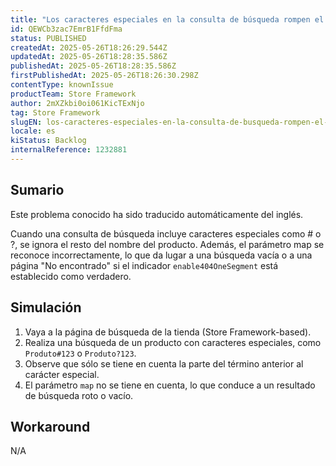 ```yaml
---
title: "Los caracteres especiales en la consulta de búsqueda rompen el comportamiento de búsqueda de Store Framework"
id: QEWCb3zac7EmrB1FfdFma
status: PUBLISHED
createdAt: 2025-05-26T18:26:29.544Z
updatedAt: 2025-05-26T18:28:35.586Z
publishedAt: 2025-05-26T18:28:35.586Z
firstPublishedAt: 2025-05-26T18:26:30.298Z
contentType: knownIssue
productTeam: Store Framework
author: 2mXZkbi0oi061KicTExNjo
tag: Store Framework
slugEN: los-caracteres-especiales-en-la-consulta-de-busqueda-rompen-el-comportamiento-de-busqueda-de-store-framework
locale: es
kiStatus: Backlog
internalReference: 1232881
---
```


## Sumario

<div class="alert alert-info">
  <p>Este problema conocido ha sido traducido automáticamente del inglés.</p>
</div>


Cuando una consulta de búsqueda incluye caracteres especiales como # o ?, se ignora el resto del nombre del producto. Además, el parámetro map se reconoce incorrectamente, lo que da lugar a una búsqueda vacía o a una página "No encontrado" si el indicador `enable404OneSegment` está establecido como verdadero.


##

## Simulación



1. Vaya a la página de búsqueda de la tienda (Store Framework-based).
2. Realiza una búsqueda de un producto con caracteres especiales, como `Produto#123` o `Produto?123`.
3. Observe que sólo se tiene en cuenta la parte del término anterior al carácter especial.
4. El parámetro `map` no se tiene en cuenta, lo que conduce a un resultado de búsqueda roto o vacío.



## Workaround


N/A




